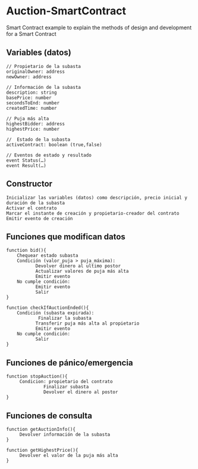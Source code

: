 # Auction-SmartContract
Smart Contract example to explain the methods of design and development for a Smart Contract


## Variables (datos)
```
// Propietario de la subasta
originalOwner: address
newOwner: address

// Información de la subasta
description: string
basePrice: number
secondsToEnd: number
createdTime: number

// Puja más alta
highestBidder: address
highestPrice: number

//  Estado de la subasta
activeContract: boolean (true,false)

// Eventos de estado y resultado
event Status(…)
event Result(…)
```

## Constructor
```
Inicializar las variables (datos) como descripción, precio inicial y duración de la subasta
Activar el contrato
Marcar el instante de creación y propietario-creador del contrato
Emitir evento de creación
```

## Funciones que modifican datos
```
function bid(){ 
    Chequear estado subasta
    Condición (valor_puja > puja_máxima):
           Devolver dinero al ultimo postor
           Actualizar valores de puja más alta
           Emitir evento
    No cumple condición: 
           Emitir evento
           Salir
}
```

```
function checkIfAuctionEnded(){
    Condición (subasta expirada):
            Finalizar la subasta
           Transferir puja más alta al propietario
           Emitir evento
    No cumple condición:
           Salir
}
```

## Funciones de pánico/emergencia
```
function stopAuction(){  
     Condicion: propietario del contrato
              Finalizar subasta
              Devolver el dinero al postor
}
```

## Funciones de consulta
```
function getAuctionInfo(){
     Devolver información de la subasta
}
```
```
function getHighestPrice(){
     Devolver el valor de la puja más alta
}
```

